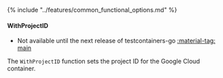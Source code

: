 {% include "../features/common_functional_options.md" %}

#### WithProjectID

- Not available until the next release of testcontainers-go <a href="https://github.com/testcontainers/testcontainers-go"><span class="tc-version">:material-tag: main</span></a>

The `WithProjectID` function sets the project ID for the Google Cloud container.
